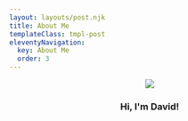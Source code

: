 ```yaml
---
layout: layouts/post.njk
title: About Me
templateClass: tmpl-post
eleventyNavigation:
  key: About Me
  order: 3
---
```

<center>
<img src="https://gateway.pinata.cloud/ipfs/QmNR5ZNodGBQm8XmSpRVbrV8PwdkRL32xE3g2hYmVccZBR">
  <h3>Hi, I'm David!</h3>
</center>

